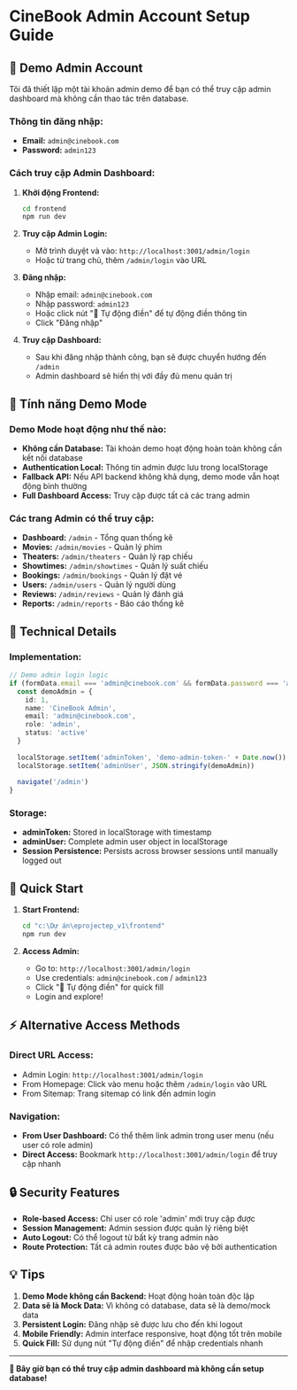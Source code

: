 # CineBook Admin Account Setup Guide

## 🔑 Demo Admin Account

Tôi đã thiết lập một tài khoản admin demo để bạn có thể truy cập admin dashboard mà không cần thao tác trên database.

### Thông tin đăng nhập:
- **Email:** `admin@cinebook.com`
- **Password:** `admin123`

### Cách truy cập Admin Dashboard:

1. **Khởi động Frontend:**
   ```bash
   cd frontend
   npm run dev
   ```

2. **Truy cập Admin Login:**
   - Mở trình duyệt và vào: `http://localhost:3001/admin/login`
   - Hoặc từ trang chủ, thêm `/admin/login` vào URL

3. **Đăng nhập:**
   - Nhập email: `admin@cinebook.com`
   - Nhập password: `admin123`
   - Hoặc click nút "📝 Tự động điền" để tự động điền thông tin
   - Click "Đăng nhập"

4. **Truy cập Dashboard:**
   - Sau khi đăng nhập thành công, bạn sẽ được chuyển hướng đến `/admin`
   - Admin dashboard sẽ hiển thị với đầy đủ menu quản trị

## 🌟 Tính năng Demo Mode

### Demo Mode hoạt động như thế nào:
- **Không cần Database:** Tài khoản demo hoạt động hoàn toàn không cần kết nối database
- **Authentication Local:** Thông tin admin được lưu trong localStorage
- **Fallback API:** Nếu API backend không khả dụng, demo mode vẫn hoạt động bình thường
- **Full Dashboard Access:** Truy cập được tất cả các trang admin

### Các trang Admin có thể truy cập:
- **Dashboard:** `/admin` - Tổng quan thống kê
- **Movies:** `/admin/movies` - Quản lý phim
- **Theaters:** `/admin/theaters` - Quản lý rạp chiếu  
- **Showtimes:** `/admin/showtimes` - Quản lý suất chiếu
- **Bookings:** `/admin/bookings` - Quản lý đặt vé
- **Users:** `/admin/users` - Quản lý người dùng
- **Reviews:** `/admin/reviews` - Quản lý đánh giá
- **Reports:** `/admin/reports` - Báo cáo thống kê

## 🔧 Technical Details

### Implementation:
```typescript
// Demo admin login logic
if (formData.email === 'admin@cinebook.com' && formData.password === 'admin123') {
  const demoAdmin = {
    id: 1,
    name: 'CineBook Admin',
    email: 'admin@cinebook.com', 
    role: 'admin',
    status: 'active'
  }
  
  localStorage.setItem('adminToken', 'demo-admin-token-' + Date.now())
  localStorage.setItem('adminUser', JSON.stringify(demoAdmin))
  
  navigate('/admin')
}
```

### Storage:
- **adminToken:** Stored in localStorage with timestamp
- **adminUser:** Complete admin user object in localStorage
- **Session Persistence:** Persists across browser sessions until manually logged out

## 🚀 Quick Start

1. **Start Frontend:**
   ```bash
   cd "c:\Dự án\eprojectep_v1\frontend"
   npm run dev
   ```

2. **Access Admin:**
   - Go to: `http://localhost:3001/admin/login`
   - Use credentials: `admin@cinebook.com` / `admin123`
   - Click "📝 Tự động điền" for quick fill
   - Login and explore!

## ⚡ Alternative Access Methods

### Direct URL Access:
- Admin Login: `http://localhost:3001/admin/login`
- From Homepage: Click vào menu hoặc thêm `/admin/login` vào URL
- From Sitemap: Trang sitemap có link đến admin login

### Navigation:
- **From User Dashboard:** Có thể thêm link admin trong user menu (nếu user có role admin)
- **Direct Access:** Bookmark `http://localhost:3001/admin/login` để truy cập nhanh

## 🔒 Security Features

- **Role-based Access:** Chỉ user có role 'admin' mới truy cập được
- **Session Management:** Admin session được quản lý riêng biệt
- **Auto Logout:** Có thể logout từ bất kỳ trang admin nào
- **Route Protection:** Tất cả admin routes được bảo vệ bởi authentication

## 💡 Tips

1. **Demo Mode không cần Backend:** Hoạt động hoàn toàn độc lập
2. **Data sẽ là Mock Data:** Vì không có database, data sẽ là demo/mock data
3. **Persistent Login:** Đăng nhập sẽ được lưu cho đến khi logout
4. **Mobile Friendly:** Admin interface responsive, hoạt động tốt trên mobile
5. **Quick Fill:** Sử dụng nút "Tự động điền" để nhập credentials nhanh

---

**🎉 Bây giờ bạn có thể truy cập admin dashboard mà không cần setup database!**